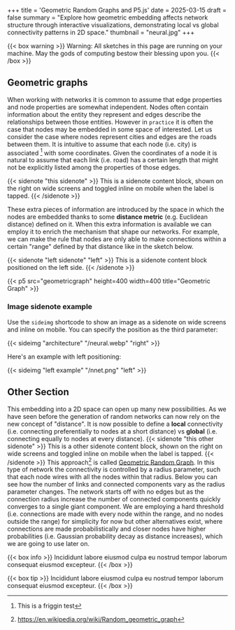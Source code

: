 +++
title = 'Geometric Random Graphs and P5.js'
date = 2025-03-15
draft = false
summary = "Explore how geometric embedding affects network structure through interactive visualizations, demonstrating local vs global connectivity patterns in 2D space."
thumbnail = "neural.jpg"
+++


{{< box warning >}} Warning: All sketches in this page are running on your machine. May the gods of computing bestow their blessing upon you. {{< /box >}}

## Geometric graphs

When working with networks it is common to assume that edge properties and node properties are somewhat independent. Nodes often contain information about the entity they represent and edges describe the relationships between those entities. However in `practice` it is often the case that nodes may be embedded in some space of interested. Let us consider the case where nodes represent cities and edges are the roads between them. It is intuitive to assume that each node (i.e. city) is associated [^prova] with some coordinates. Given the coordinates of a node it is natural to assume that each link (i.e. road) has a certain length that might not be explicitly listed among the properties of those edges.

{{< sidenote "this sidenote" >}} This is a sidenote content block, shown on the right on wide screens and toggled inline on mobile when the label is tapped.  {{< /sidenote >}}

These extra pieces of information are introduced by the space in which the nodes are embedded thanks to some **distance metric** (e.g. Euclidean distance) defined on it.
When this extra information is available we can employ it to enrich the mechanism that shape our networks. For example, we can make the rule that nodes are only able to make connections within a certain "range" defined by that distance like in the sketch below.

{{< sidenote "left sidenote" "left" >}} This is a sidenote content block positioned on the left side.  {{< /sidenote >}}


{{< p5 src="geometricgraph" height=400 width=400 title="Geometric Graph" >}}

### Image sidenote example

Use the `sideimg` shortcode to show an image as a sidenote on wide screens and inline on mobile. You can specify the position as the third parameter:

{{< sideimg "architecture" "/neural.webp" "right" >}}

Here's an example with left positioning:

{{< sideimg "left example" "/nnet.png" "left" >}}

## Other Section

This embedding into a 2D space can open up many new possibilities. As we have seen before the generation of random networks can now rely on the new concept of "distance".
It is now possible to define a **local** connectivity (i.e. connecting preferentially to nodes at a short distance) vs **global** (i.e. connecting equally to nodes at every distance).  {{< sidenote "this other sidenote" >}} This is a other sidenote content block, shown on the right on wide screens and toggled inline on mobile when the label is tapped.  {{< /sidenote >}} This approach[^other] is called [Geometric Random Graph](https://en.wikipedia.org/wiki/Random_geometric_graph). In this type of network the connectivity is controlled by a radius parameter, such that each node wires with all the nodes within that radius. Below you can see how the number of links and connected components vary as the radius parameter changes. The network starts off with no edges but as the connection radius increase the number of connected components quickly converges to a single giant component. We are employing a hard threshold (i.e. connections are made with every node within the range, and no nodes outside the range) for simplicity for now but other alternatives exist, where connections are made probabilistically and closer nodes have higher probabilities (i.e. Gaussian probability decay as distance increases), which we are going to use later on.

{{< box info >}} Incididunt labore eiusmod culpa eu nostrud tempor laborum consequat eiusmod excepteur.  {{< /box >}}


{{< box tip >}} Incididunt labore eiusmod culpa eu nostrud tempor laborum consequat eiusmod excepteur.  {{< /box >}}

[^prova]: This is a friggin test
[^other]: https://en.wikipedia.org/wiki/Random_geometric_graph